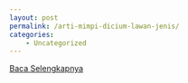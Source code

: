 ```yaml
---
layout: post
permalink: /arti-mimpi-dicium-lawan-jenis/
categories:
    - Uncategorized
---
```


[Baca Selengkapnya](/05)